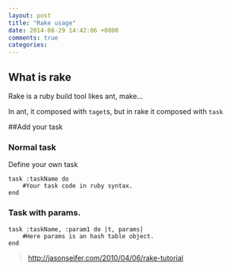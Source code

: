 ```yaml
---
layout: post
title: "Rake usage"
date: 2014-08-29 14:42:06 +0800
comments: true
categories: 
---
```

## What is rake

Rake is a ruby build tool likes ant, make...

In ant, it composed with `taget`s, but in rake it composed with `task`

##Add your task

### Normal task
Define your own task  
```
task :taskName do
	#Your task code in ruby syntax.
end
```

### Task with params.

```
task :taskName, :param1 do |t, params|
	#Here params is an hash table object.
end
```


> <http://jasonseifer.com/2010/04/06/rake-tutorial>
